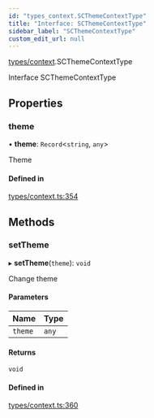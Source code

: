 ```yaml
---
id: "types_context.SCThemeContextType"
title: "Interface: SCThemeContextType"
sidebar_label: "SCThemeContextType"
custom_edit_url: null
---
```


[types/context](../modules/types_context.md).SCThemeContextType

Interface SCThemeContextType

## Properties

### theme

• **theme**: `Record`<`string`, `any`\>

Theme

#### Defined in

[types/context.ts:354](https://github.com/selfcommunity/community-ui/blob/c7df98e/packages/sc-core/src/types/context.ts#L354)

## Methods

### setTheme

▸ **setTheme**(`theme`): `void`

Change theme

#### Parameters

| Name | Type |
| :------ | :------ |
| `theme` | `any` |

#### Returns

`void`

#### Defined in

[types/context.ts:360](https://github.com/selfcommunity/community-ui/blob/c7df98e/packages/sc-core/src/types/context.ts#L360)
